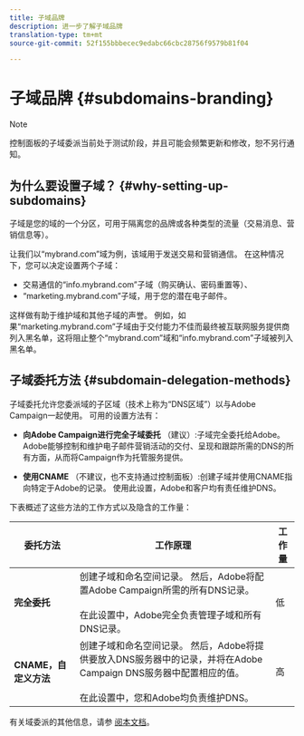```yaml
---
title: 子域品牌
description: 进一步了解子域品牌
translation-type: tm+mt
source-git-commit: 52f155bbbecec9edabc66cbc28756f9579b81f04

---
```



# 子域品牌 {#subdomains-branding}

>[!NOTE]
>
>控制面板的子域委派当前处于测试阶段，并且可能会频繁更新和修改，恕不另行通知。

## 为什么要设置子域？ {#why-setting-up-subdomains}

子域是您的域的一个分区，可用于隔离您的品牌或各种类型的流量（交易消息、营销信息等）。

让我们以“mybrand.com”域为例，该域用于发送交易和营销通信。 在这种情况下，您可以决定设置两个子域：

* 交易通信的“info.mybrand.com”子域（购买确认、密码重置等）、
* “marketing.mybrand.com”子域，用于您的潜在电子邮件。

这样做有助于维护域和其他子域的声誉。 例如，如果“marketing.mybrand.com”子域由于交付能力不佳而最终被互联网服务提供商列入黑名单，这将阻止整个“mybrand.com”域和“info.mybrand.com”子域被列入黑名单。

## 子域委托方法 {#subdomain-delegation-methods}

子域委托允许您委派域的子区域（技术上称为“DNS区域”）以与Adobe Campaign一起使用。 可用的设置方法有：

* **向Adobe Campaign进行完全子域委托** （建议）:子域完全委托给Adobe。 Adobe能够控制和维护电子邮件营销活动的交付、呈现和跟踪所需的DNS的所有方面，从而将Campaign作为托管服务提供。

* **使用CNAME** （不建议，也不支持通过控制面板）:创建子域并使用CNAME指向特定于Adobe的记录。 使用此设置，Adobe和客户均有责任维护DNS。

下表概述了这些方法的工作方式以及隐含的工作量：

| 委托方法 | 工作原理 | 工作量 |
|---|---|---|
| **完全委托** | 创建子域和命名空间记录。 然后，Adobe将配置Adobe Campaign所需的所有DNS记录。<br/><br/>在此设置中，Adobe完全负责管理子域和所有DNS记录。 | 低 |
| **CNAME，自定义方法** | 创建子域和命名空间记录。 然后，Adobe将提供要放入DNS服务器中的记录，并将在Adobe Campaign DNS服务器中配置相应的值。<br/><br/>在此设置中，您和Adobe均负责维护DNS。 | 高 |

有关域委派的其他信息，请参 [阅本文档](https://helpx.adobe.com/campaign/kb/domain-name-delegation.html)。
